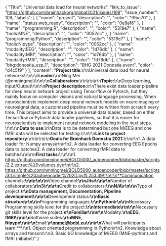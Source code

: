 {
  "Title": "Universal data load for neural networks",
  "link_to_issue": "https://github.com/brainhackorg/global2021/issues/109",
  "issue_number": 109,
  "labels": [
    {
      "name": "project",
      "description": "",
      "color": "f9bc70"
    },
    {
      "name": "status:web_ready",
      "description": "",
      "color": "0e8a16"
    },
    {
      "name": "programming:R",
      "description": "",
      "color": "5319e7"
    },
    {
      "name": "tools:MNE",
      "description": "",
      "color": "0052cc"
    },
    {
      "name": "programming:Python",
      "description": "",
      "color": "5319e7"
    },
    {
      "name": "tools:Nipype",
      "description": "",
      "color": "0052cc"
    },
    {
      "name": "modality:EEG",
      "description": "",
      "color": "1d76db"
    },
    {
      "name": "modality:MRI",
      "description": "",
      "color": "1d76db"
    },
    {
      "name": "modality:fMRI",
      "description": "",
      "color": "1d76db"
    },
    {
      "name": "bhg:donostia_esp_1",
      "description": "BHG 2021 Donostia event",
      "color": "d4c5f9"
    }
  ],
  "content": "**Project title:**\r\nUniversal data load for neural networks\r\n\r\n**Leader:**\r\nNing Mei (@nmningmei)\r\n\r\n**Collaborators:**\r\n\r\n\r\n**Topic:**\r\nDeep learning, Input/Output\r\n\r\n**Project description:**\r\nThere exist data loader pipeline for deep neural network project using Tensorflow or Pytorch, but they mainly focus on computer visions and natural language processing. When neuroscientists implement deep neural network models on neuroimaging or neurosignal data, a customized pipeline must be written from scratch every time. This project aims to provide a universal data loader, based on either Tensorflow or Pytorch data loader pipelines, so that it is easier for neuroscientists to implement neural network modeling in the next steps. \r\n\r\n**Data to use:**\r\nData is to be determined but one M/EEG and one fMRI data will be selected for testing.\r\n\r\n**Link to project repository:**\r\n\r\n\r\n**Goals for Brainhack Donostia 2021:**\r\n\r\n1. A data loader for Numpy arrays\r\n\r\n2. A data loader for converting EEG Epochs data to batches3. A data loader for converting fMRI data to batches\r\n\r\n**First tasks:**\r\n\r\n1. https://github.com/nmningmei/BOLD5000_autoencoder/blob/master/scripts/2.2.extract%20volumes.py\r\n\r\n2. https://github.com/nmningmei/BOLD5000_autoencoder/blob/master/scripts/3.1.simple%20autoencoder%202D.py#L25:L39\r\n\r\n**Communication channels:**\r\n\r\n\r\n**Video channel:**\r\nJitsi\r\n\r\n**Number of collaborators:**\r\n3\r\n\r\n**Credit to collaborators:**\r\nN/A\r\n\r\n**Type of project:**\r\nData management, Documentation, Pipeline development\r\n\r\n**Development status:**\r\nBasic structure\r\n\r\n**Programming languages:**\r\nPython\r\n\r\n**Necessary Programming skills level for the project:**\r\nIntermediate\r\n\r\n**Necessary git skills level for the project:**\r\nFamiliar\r\n\r\n**Modality:**\r\nEEG, fMRI\r\n\r\n**Software suites:**\r\nMNE, Nipype\r\n\r\n**Email:**\r\nnmei@bcbl.eu\r\n\r\n**What will participants learn:**\r\n1. Object oriented programming in Python\r\n2. Knowledge about arrays and tensors\r\n3. Basic I/O knowledge of M/EEG (MNE-python) and fMRI (nibabel)"
}